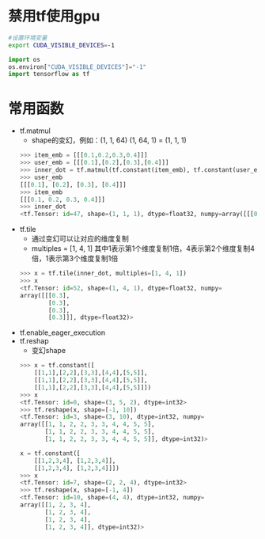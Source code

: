 
# 禁用tf使用gpu
```bash
#设置环境变量
export CUDA_VISIBLE_DEVICES=-1
```
```python
import os
os.environ["CUDA_VISIBLE_DEVICES"]="-1"    
import tensorflow as tf
```

# 常用函数
- tf.matmul
    - shape的变幻，例如：(1, 1, 64) (1, 64, 1) = (1, 1, 1)
    ```python
    >>> item_emb = [[[0.1,0.2,0.3,0.4]]]
    >>> user_emb = [[[0.1],[0.2],[0.3],[0.4]]]
    >>> inner_dot = tf.matmul(tf.constant(item_emb), tf.constant(user_emb))
    >>> user_emb
    [[[0.1], [0.2], [0.3], [0.4]]]
    >>> item_emb
    [[[0.1, 0.2, 0.3, 0.4]]]
    >>> inner_dot
    <tf.Tensor: id=47, shape=(1, 1, 1), dtype=float32, numpy=array([[[0.3]]], dtype=float32)>
    ```
- tf.tile
    - 通过变幻可以让对应的维度复制
    - multiples = [1, 4, 1] 其中1表示第1个维度复制1倍，4表示第2个维度复制4倍，1表示第3个维度复制1倍
    ```python
    >>> x = tf.tile(inner_dot, multiples=[1, 4, 1])
    >>> x
    <tf.Tensor: id=52, shape=(1, 4, 1), dtype=float32, numpy=
    array([[[0.3],
            [0.3],
            [0.3],
            [0.3]]], dtype=float32)>
    ```
- tf.enable_eager_execution
- tf.reshap
    - 变幻shape
    ```python
    >>> x = tf.constant([
        [[1,1],[2,2],[3,3],[4,4],[5,5]], 
        [[1,1],[2,2],[3,3],[4,4],[5,5]], 
        [[1,1],[2,2],[3,3],[4,4],[5,5]]])
    >>> x 
    <tf.Tensor: id=0, shape=(3, 5, 2), dtype=int32>
    >>> tf.reshape(x, shape=[-1, 10])
    <tf.Tensor: id=3, shape=(3, 10), dtype=int32, numpy=
    array([[1, 1, 2, 2, 3, 3, 4, 4, 5, 5],
           [1, 1, 2, 2, 3, 3, 4, 4, 5, 5],
           [1, 1, 2, 2, 3, 3, 4, 4, 5, 5]], dtype=int32)>

    x = tf.constant([
        [[1,2,3,4], [1,2,3,4]], 
        [[1,2,3,4], [1,2,3,4]]])
    >>> x
    <tf.Tensor: id=7, shape=(2, 2, 4), dtype=int32>
    >>> tf.reshape(x, shape=[-1, 4])
    <tf.Tensor: id=10, shape=(4, 4), dtype=int32, numpy=
    array([[1, 2, 3, 4],
           [1, 2, 3, 4],
           [1, 2, 3, 4],
           [1, 2, 3, 4]], dtype=int32)>
    ```
